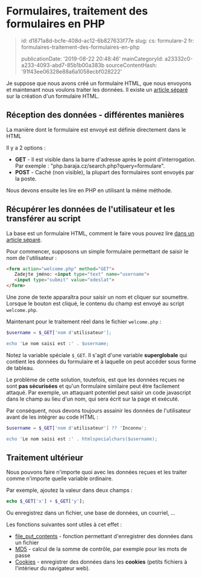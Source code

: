 Formulaires, traitement des formulaires en PHP
==============================================

> id: d1871a8d-bcfe-408d-ac12-6b827633f77e
> slug:
> 	cs: formulare-2
> 	fr: formulaires-traitement-des-formulaires-en-php
> 
> publicationDate: '2019-08-22 20:48:46'
> mainCategoryId: a23332c0-a233-4093-abd7-85b1b00a383b
> sourceContentHash: '91f43ee06328e88a6a1058ecbf028222'

Je suppose que nous avons créé un formulaire HTML, que nous envoyons et maintenant nous voulons traiter les données. Il existe un <a href="/formulare">article séparé</a> sur la création d'un formulaire HTML.

Réception des données - différentes manières
----------------------------

La manière dont le formulaire est envoyé est définie directement dans le HTML

Il y a 2 options :

- **GET** - Il est visible dans la barre d'adresse après le point d'interrogation.
 Par exemple : "php.baraja.cz/search.php?query=formulare".
- **POST** - Caché (non visible), la plupart des formulaires sont envoyés par la poste.

Nous devons ensuite les lire en PHP en utilisant la même méthode.

Récupérer les données de l'utilisateur et les transférer au script
------------------------------------------------------

La base est un formulaire HTML, comment le faire vous pouvez lire <a href="/formulare">dans un article séparé</a>.

Pour commencer, supposons un simple formulaire permettant de saisir le nom de l'utilisateur :

```html
<form action="welcome.php" method="GET">
   Zadejte jméno: <input type="text" name="username">
   <input type="submit" value="odeslat">
</form>
```

Une zone de texte apparaîtra pour saisir un nom et cliquer sur soumettre. Lorsque le bouton est cliqué, le contenu du champ est envoyé au script `welcome.php`.

Maintenant pour le traitement réel dans le fichier `welcome.php` :

```php
$username = $_GET['nom d'utilisateur'];

echo 'Le nom saisi est :' . $username;
```

Notez la variable spéciale `$_GET`. Il s'agit d'une variable **superglobale** qui contient les données du formulaire et à laquelle on peut accéder sous forme de tableau.

Le problème de cette solution, toutefois, est que les données reçues ne sont **pas sécurisées** et qu'un formulaire similaire peut être facilement attaqué. Par exemple, un attaquant potentiel peut saisir un code javascript dans le champ au lieu d'un nom, qui sera écrit sur la page et exécuté.

Par conséquent, nous devons toujours assainir les données de l'utilisateur avant de les intégrer au code HTML :

```php
$username = $_GET['nom d'utilisateur'] ?? 'Inconnu';

echo 'Le nom saisi est :' . htmlspecialchars($username);
```

Traitement ultérieur
----------------

Nous pouvons faire n'importe quoi avec les données reçues et les traiter comme n'importe quelle variable ordinaire.

Par exemple, ajoutez la valeur dans deux champs :

```php
echo $_GET['x'] + $_GET['y'];
```

Ou enregistrez dans un fichier, une base de données, un courriel, ...

Les fonctions suivantes sont utiles à cet effet :

- <a href="/file-put-contents">file_put_contents</a> - fonction permettant d'enregistrer des données dans un fichier
- <a href="/hashovani">MD5</a> - calcul de la somme de contrôle, par exemple pour les mots de passe
- <a href="/cookies">Cookies</a> - enregistrer des données dans les **cookies** (petits fichiers à l'intérieur du navigateur web).
